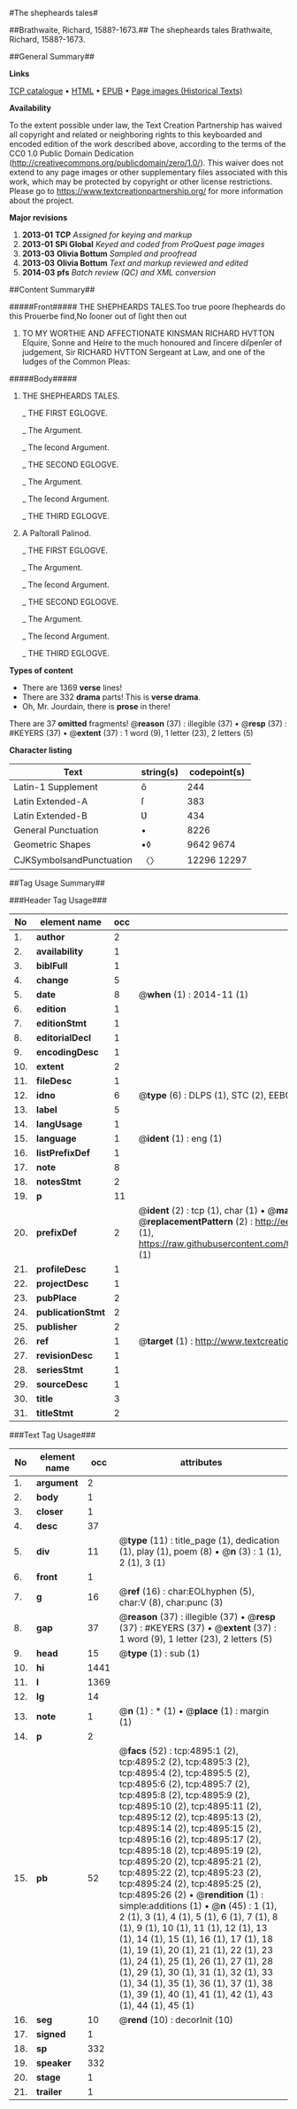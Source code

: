 #The shepheards tales#

##Brathwaite, Richard, 1588?-1673.##
The shepheards tales
Brathwaite, Richard, 1588?-1673.

##General Summary##

**Links**

[TCP catalogue](http://www.ota.ox.ac.uk/tcp/)  • 
[HTML](http://tei.it.ox.ac.uk/tcp/Texts-HTML/free/A16/A16678.html)  • 
[EPUB](http://tei.it.ox.ac.uk/tcp/Texts-EPUB/free/A16/A16678.epub) • 
[Page images (Historical Texts)](https://historicaltexts.jisc.ac.uk/eebo-99840394e)

**Availability**

To the extent possible under law, the Text Creation Partnership has waived all copyright and related or neighboring rights to this keyboarded and encoded edition of the work described above, according to the terms of the CC0 1.0 Public Domain Dedication (http://creativecommons.org/publicdomain/zero/1.0/). This waiver does not extend to any page images or other supplementary files associated with this work, which may be protected by copyright or other license restrictions. Please go to https://www.textcreationpartnership.org/ for more information about the project.

**Major revisions**

1. __2013-01__ __TCP__ *Assigned for keying and markup*
1. __2013-01__ __SPi Global__ *Keyed and coded from ProQuest page images*
1. __2013-03__ __Olivia Bottum__ *Sampled and proofread*
1. __2013-03__ __Olivia Bottum__ *Text and markup reviewed and edited*
1. __2014-03__ __pfs__ *Batch review (QC) and XML conversion*

##Content Summary##

#####Front#####
THE SHEPHEARDS TALES.Too true poore ſhepheards do this Prouerbe find,No ſooner out of ſight then out
1. TO MY WORTHIE AND AFFECTIONATE KINSMAN RICHARD HVTTON Eſquire, Sonne and Heire to the much honoured and ſincere diſpenſer of judgement, Sir RICHARD HVTTON Sergeant at Law, and one of the Iudges of the Common Pleas:

#####Body#####

1. THE SHEPHEARDS TALES.

    _ THE FIRST EGLOGVE.

    _ The Argument.

    _ The ſecond Argument.

    _ THE SECOND EGLOGVE.

    _ The Argument.

    _ The ſecond Argument.

    _ THE THIRD EGLOGVE.

1. A Paſtorall Palinod.

    _ THE FIRST EGLOGVE.

    _ The Argument.

    _ The ſecond Argument.

    _ THE SECOND EGLOGVE.

    _ The Argument.

    _ The ſecond Argument.

    _ THE THIRD EGLOGVE.

**Types of content**

  * There are 1369 **verse** lines!
  * There are 332 **drama** parts! This is **verse drama**.
  * Oh, Mr. Jourdain, there is **prose** in there!

There are 37 **omitted** fragments! 
 @__reason__ (37) : illegible (37)  •  @__resp__ (37) : #KEYERS (37)  •  @__extent__ (37) : 1 word (9), 1 letter (23), 2 letters (5)

**Character listing**


|Text|string(s)|codepoint(s)|
|---|---|---|
|Latin-1 Supplement|ô|244|
|Latin Extended-A|ſ|383|
|Latin Extended-B|Ʋ|434|
|General Punctuation|•|8226|
|Geometric Shapes|▪◊|9642 9674|
|CJKSymbolsandPunctuation|〈〉|12296 12297|

##Tag Usage Summary##

###Header Tag Usage###

|No|element name|occ|attributes|
|---|---|---|---|
|1.|__author__|2||
|2.|__availability__|1||
|3.|__biblFull__|1||
|4.|__change__|5||
|5.|__date__|8| @__when__ (1) : 2014-11 (1)|
|6.|__edition__|1||
|7.|__editionStmt__|1||
|8.|__editorialDecl__|1||
|9.|__encodingDesc__|1||
|10.|__extent__|2||
|11.|__fileDesc__|1||
|12.|__idno__|6| @__type__ (6) : DLPS (1), STC (2), EEBO-CITATION (1), PROQUEST (1), VID (1)|
|13.|__label__|5||
|14.|__langUsage__|1||
|15.|__language__|1| @__ident__ (1) : eng (1)|
|16.|__listPrefixDef__|1||
|17.|__note__|8||
|18.|__notesStmt__|2||
|19.|__p__|11||
|20.|__prefixDef__|2| @__ident__ (2) : tcp (1), char (1)  •  @__matchPattern__ (2) : ([0-9\-]+):([0-9IVX]+) (1), (.+) (1)  •  @__replacementPattern__ (2) : http://eebo.chadwyck.com/downloadtiff?vid=$1&page=$2 (1), https://raw.githubusercontent.com/textcreationpartnership/Texts/master/tcpchars.xml#$1 (1)|
|21.|__profileDesc__|1||
|22.|__projectDesc__|1||
|23.|__pubPlace__|2||
|24.|__publicationStmt__|2||
|25.|__publisher__|2||
|26.|__ref__|1| @__target__ (1) : http://www.textcreationpartnership.org/docs/. (1)|
|27.|__revisionDesc__|1||
|28.|__seriesStmt__|1||
|29.|__sourceDesc__|1||
|30.|__title__|3||
|31.|__titleStmt__|2||


###Text Tag Usage###

|No|element name|occ|attributes|
|---|---|---|---|
|1.|__argument__|2||
|2.|__body__|1||
|3.|__closer__|1||
|4.|__desc__|37||
|5.|__div__|11| @__type__ (11) : title_page (1), dedication (1), play (1), poem (8)  •  @__n__ (3) : 1 (1), 2 (1), 3 (1)|
|6.|__front__|1||
|7.|__g__|16| @__ref__ (16) : char:EOLhyphen (5), char:V (8), char:punc (3)|
|8.|__gap__|37| @__reason__ (37) : illegible (37)  •  @__resp__ (37) : #KEYERS (37)  •  @__extent__ (37) : 1 word (9), 1 letter (23), 2 letters (5)|
|9.|__head__|15| @__type__ (1) : sub (1)|
|10.|__hi__|1441||
|11.|__l__|1369||
|12.|__lg__|14||
|13.|__note__|1| @__n__ (1) : * (1)  •  @__place__ (1) : margin (1)|
|14.|__p__|2||
|15.|__pb__|52| @__facs__ (52) : tcp:4895:1 (2), tcp:4895:2 (2), tcp:4895:3 (2), tcp:4895:4 (2), tcp:4895:5 (2), tcp:4895:6 (2), tcp:4895:7 (2), tcp:4895:8 (2), tcp:4895:9 (2), tcp:4895:10 (2), tcp:4895:11 (2), tcp:4895:12 (2), tcp:4895:13 (2), tcp:4895:14 (2), tcp:4895:15 (2), tcp:4895:16 (2), tcp:4895:17 (2), tcp:4895:18 (2), tcp:4895:19 (2), tcp:4895:20 (2), tcp:4895:21 (2), tcp:4895:22 (2), tcp:4895:23 (2), tcp:4895:24 (2), tcp:4895:25 (2), tcp:4895:26 (2)  •  @__rendition__ (1) : simple:additions (1)  •  @__n__ (45) : 1 (1), 2 (1), 3 (1), 4 (1), 5 (1), 6 (1), 7 (1), 8 (1), 9 (1), 10 (1), 11 (1), 12 (1), 13 (1), 14 (1), 15 (1), 16 (1), 17 (1), 18 (1), 19 (1), 20 (1), 21 (1), 22 (1), 23 (1), 24 (1), 25 (1), 26 (1), 27 (1), 28 (1), 29 (1), 30 (1), 31 (1), 32 (1), 33 (1), 34 (1), 35 (1), 36 (1), 37 (1), 38 (1), 39 (1), 40 (1), 41 (1), 42 (1), 43 (1), 44 (1), 45 (1)|
|16.|__seg__|10| @__rend__ (10) : decorInit (10)|
|17.|__signed__|1||
|18.|__sp__|332||
|19.|__speaker__|332||
|20.|__stage__|1||
|21.|__trailer__|1||

